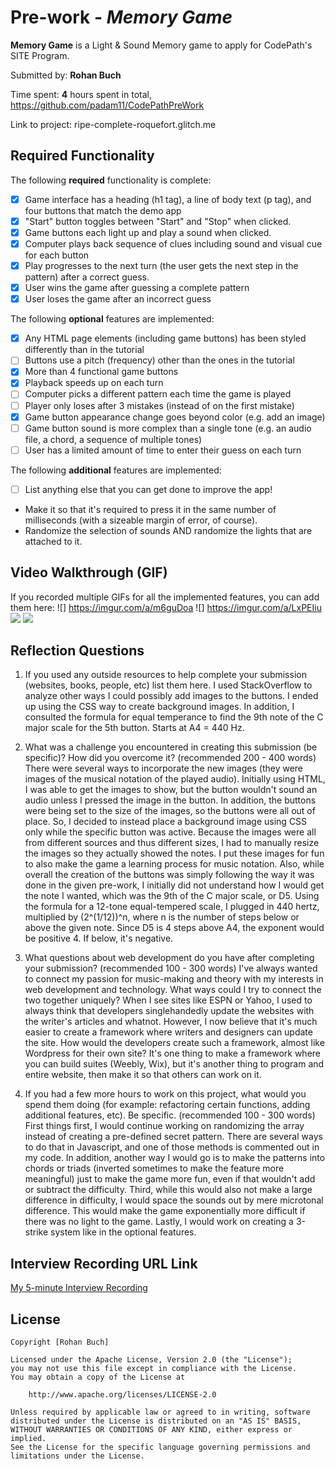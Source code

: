 # Pre-work - *Memory Game*

**Memory Game** is a Light & Sound Memory game to apply for CodePath's SITE Program. 

Submitted by: **Rohan Buch**

Time spent: **4** hours spent in total, https://github.com/padam11/CodePathPreWork

Link to project: ripe-complete-roquefort.glitch.me

## Required Functionality

The following **required** functionality is complete:

* [x] Game interface has a heading (h1 tag), a line of body text (p tag), and four buttons that match the demo app
* [x] "Start" button toggles between "Start" and "Stop" when clicked. 
* [x] Game buttons each light up and play a sound when clicked. 
* [x] Computer plays back sequence of clues including sound and visual cue for each button
* [x] Play progresses to the next turn (the user gets the next step in the pattern) after a correct guess. 
* [x] User wins the game after guessing a complete pattern
* [x] User loses the game after an incorrect guess

The following **optional** features are implemented:

* [x] Any HTML page elements (including game buttons) has been styled differently than in the tutorial
* [ ] Buttons use a pitch (frequency) other than the ones in the tutorial
* [x] More than 4 functional game buttons
* [x] Playback speeds up on each turn
* [ ] Computer picks a different pattern each time the game is played
* [ ] Player only loses after 3 mistakes (instead of on the first mistake)
* [x] Game button appearance change goes beyond color (e.g. add an image)
* [ ] Game button sound is more complex than a single tone (e.g. an audio file, a chord, a sequence of multiple tones)
* [ ] User has a limited amount of time to enter their guess on each turn

The following **additional** features are implemented:

- [ ] List anything else that you can get done to improve the app!
- Make it so that it's required to press it in the same number of milliseconds (with a sizeable margin of error, of course).
- Randomize the selection of sounds AND randomize the lights that are attached to it.

## Video Walkthrough (GIF)

If you recorded multiple GIFs for all the implemented features, you can add them here:
![] https://imgur.com/a/m6guDoa
![] https://imgur.com/a/LxPEIiu
![](gif3-link-here) 
![](gif4-link-here)

## Reflection Questions
1. If you used any outside resources to help complete your submission (websites, books, people, etc) list them here. 
I used StackOverflow to analyze other ways I could possibly add images to the buttons. I ended up using the CSS way to create background images. In addition, I consulted the formula for equal temperance to find the 9th note of the C major scale for the 5th button. Starts at A4 = 440 Hz.

2. What was a challenge you encountered in creating this submission (be specific)? How did you overcome it? (recommended 200 - 400 words) 
There were several ways to incorporate the new images (they were images of the musical notation of the played audio). Initially using HTML, I was able to get the images to show, but the button wouldn't sound an audio unless I pressed the image in the button. In addition, the buttons were being set to the size of the images, so the buttons were all out of place. So, I decided to instead place a background image using CSS only while the specific button was active. Because the images were all from different sources and thus different sizes, I had to manually resize the images so they actually showed the notes. I put these images for fun to also make the game a learning process for music notation. Also, while overall the creation of the buttons was simply following the way it was done in the given pre-work, I initially did not understand how I would get the note I wanted, which was the 9th of the C major scale, or D5. Using the formula for a 12-tone equal-tempered scale, I plugged in 440 hertz, multiplied by (2^(1/12))^n, where n is the number of steps below or above the given note. Since D5 is 4 steps above A4, the exponent would be positive 4. If below, it's negative.

3. What questions about web development do you have after completing your submission? (recommended 100 - 300 words) 
I've always wanted to connect my passion for music-making and theory with my interests in web development and technology. What ways could I try to connect the two together uniquely? When I see sites like ESPN or Yahoo, I used to always think that developers singlehandedly update the websites with the writer's articles and whatnot. However, I now believe that it's much easier to create a framework where writers and designers can update the site. How would the developers create such a framework, almost like Wordpress for their own site? It's one thing to make a framework where you can build suites (Weebly, Wix), but it's another thing to program and entire website, then make it so that others can work on it.

4. If you had a few more hours to work on this project, what would you spend them doing (for example: refactoring certain functions, adding additional features, etc). Be specific. (recommended 100 - 300 words) 
First things first, I would continue working on randomizing the array instead of creating a pre-defined secret pattern. There are several ways to do that in Javascript, and one of those methods is commented out in my code. In addition, another way I would go is to make the patterns into chords or triads (inverted sometimes to make the feature more meaningful) just to make the game more fun, even if that wouldn't add or subtract the difficulty. Third, while this would also not make a large difference in difficulty, I would space the sounds out by mere microtonal difference. This would make the game exponentially more difficult if there was no light to the game. Lastly, I would work on creating a 3-strike system like in the optional features.



## Interview Recording URL Link

[My 5-minute Interview Recording](https://youtu.be/KblSdJ-OlZI)


## License

    Copyright [Rohan Buch]

    Licensed under the Apache License, Version 2.0 (the "License");
    you may not use this file except in compliance with the License.
    You may obtain a copy of the License at

        http://www.apache.org/licenses/LICENSE-2.0

    Unless required by applicable law or agreed to in writing, software
    distributed under the License is distributed on an "AS IS" BASIS,
    WITHOUT WARRANTIES OR CONDITIONS OF ANY KIND, either express or implied.
    See the License for the specific language governing permissions and
    limitations under the License.

